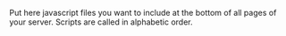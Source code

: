 Put here javascript files you want to include at the bottom of all pages of your server.
Scripts are called in alphabetic order.
